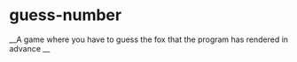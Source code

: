 # guess-number

__A game where you have to guess the fox that the program has rendered in advance __
